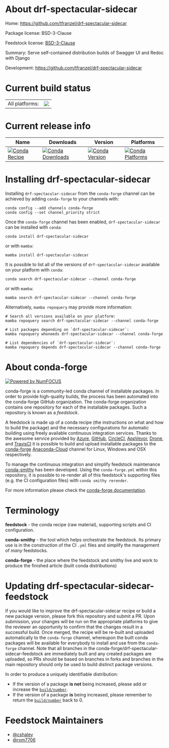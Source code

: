 About drf-spectacular-sidecar
=============================

Home: https://github.com/tfranzel/drf-spectacular-sidecar

Package license: BSD-3-Clause

Feedstock license: [BSD-3-Clause](https://github.com/conda-forge/drf-spectacular-sidecar-feedstock/blob/main/LICENSE.txt)

Summary: Serve self-contained distribution builds of Swagger UI and Redoc with Django

Development: https://github.com/tfranzel/drf-spectacular-sidecar

Current build status
====================


<table><tr><td>All platforms:</td>
    <td>
      <a href="https://dev.azure.com/conda-forge/feedstock-builds/_build/latest?definitionId=17979&branchName=main">
        <img src="https://dev.azure.com/conda-forge/feedstock-builds/_apis/build/status/drf-spectacular-sidecar-feedstock?branchName=main">
      </a>
    </td>
  </tr>
</table>

Current release info
====================

| Name | Downloads | Version | Platforms |
| --- | --- | --- | --- |
| [![Conda Recipe](https://img.shields.io/badge/recipe-drf--spectacular--sidecar-green.svg)](https://anaconda.org/conda-forge/drf-spectacular-sidecar) | [![Conda Downloads](https://img.shields.io/conda/dn/conda-forge/drf-spectacular-sidecar.svg)](https://anaconda.org/conda-forge/drf-spectacular-sidecar) | [![Conda Version](https://img.shields.io/conda/vn/conda-forge/drf-spectacular-sidecar.svg)](https://anaconda.org/conda-forge/drf-spectacular-sidecar) | [![Conda Platforms](https://img.shields.io/conda/pn/conda-forge/drf-spectacular-sidecar.svg)](https://anaconda.org/conda-forge/drf-spectacular-sidecar) |

Installing drf-spectacular-sidecar
==================================

Installing `drf-spectacular-sidecar` from the `conda-forge` channel can be achieved by adding `conda-forge` to your channels with:

```
conda config --add channels conda-forge
conda config --set channel_priority strict
```

Once the `conda-forge` channel has been enabled, `drf-spectacular-sidecar` can be installed with `conda`:

```
conda install drf-spectacular-sidecar
```

or with `mamba`:

```
mamba install drf-spectacular-sidecar
```

It is possible to list all of the versions of `drf-spectacular-sidecar` available on your platform with `conda`:

```
conda search drf-spectacular-sidecar --channel conda-forge
```

or with `mamba`:

```
mamba search drf-spectacular-sidecar --channel conda-forge
```

Alternatively, `mamba repoquery` may provide more information:

```
# Search all versions available on your platform:
mamba repoquery search drf-spectacular-sidecar --channel conda-forge

# List packages depending on `drf-spectacular-sidecar`:
mamba repoquery whoneeds drf-spectacular-sidecar --channel conda-forge

# List dependencies of `drf-spectacular-sidecar`:
mamba repoquery depends drf-spectacular-sidecar --channel conda-forge
```


About conda-forge
=================

[![Powered by
NumFOCUS](https://img.shields.io/badge/powered%20by-NumFOCUS-orange.svg?style=flat&colorA=E1523D&colorB=007D8A)](https://numfocus.org)

conda-forge is a community-led conda channel of installable packages.
In order to provide high-quality builds, the process has been automated into the
conda-forge GitHub organization. The conda-forge organization contains one repository
for each of the installable packages. Such a repository is known as a *feedstock*.

A feedstock is made up of a conda recipe (the instructions on what and how to build
the package) and the necessary configurations for automatic building using freely
available continuous integration services. Thanks to the awesome service provided by
[Azure](https://azure.microsoft.com/en-us/services/devops/), [GitHub](https://github.com/),
[CircleCI](https://circleci.com/), [AppVeyor](https://www.appveyor.com/),
[Drone](https://cloud.drone.io/welcome), and [TravisCI](https://travis-ci.com/)
it is possible to build and upload installable packages to the
[conda-forge](https://anaconda.org/conda-forge) [Anaconda-Cloud](https://anaconda.org/)
channel for Linux, Windows and OSX respectively.

To manage the continuous integration and simplify feedstock maintenance
[conda-smithy](https://github.com/conda-forge/conda-smithy) has been developed.
Using the ``conda-forge.yml`` within this repository, it is possible to re-render all of
this feedstock's supporting files (e.g. the CI configuration files) with ``conda smithy rerender``.

For more information please check the [conda-forge documentation](https://conda-forge.org/docs/).

Terminology
===========

**feedstock** - the conda recipe (raw material), supporting scripts and CI configuration.

**conda-smithy** - the tool which helps orchestrate the feedstock.
                   Its primary use is in the construction of the CI ``.yml`` files
                   and simplify the management of *many* feedstocks.

**conda-forge** - the place where the feedstock and smithy live and work to
                  produce the finished article (built conda distributions)


Updating drf-spectacular-sidecar-feedstock
==========================================

If you would like to improve the drf-spectacular-sidecar recipe or build a new
package version, please fork this repository and submit a PR. Upon submission,
your changes will be run on the appropriate platforms to give the reviewer an
opportunity to confirm that the changes result in a successful build. Once
merged, the recipe will be re-built and uploaded automatically to the
`conda-forge` channel, whereupon the built conda packages will be available for
everybody to install and use from the `conda-forge` channel.
Note that all branches in the conda-forge/drf-spectacular-sidecar-feedstock are
immediately built and any created packages are uploaded, so PRs should be based
on branches in forks and branches in the main repository should only be used to
build distinct package versions.

In order to produce a uniquely identifiable distribution:
 * If the version of a package **is not** being increased, please add or increase
   the [``build/number``](https://docs.conda.io/projects/conda-build/en/latest/resources/define-metadata.html#build-number-and-string).
 * If the version of a package **is** being increased, please remember to return
   the [``build/number``](https://docs.conda.io/projects/conda-build/en/latest/resources/define-metadata.html#build-number-and-string)
   back to 0.

Feedstock Maintainers
=====================

* [@cshaley](https://github.com/cshaley/)
* [@rxm7706](https://github.com/rxm7706/)

